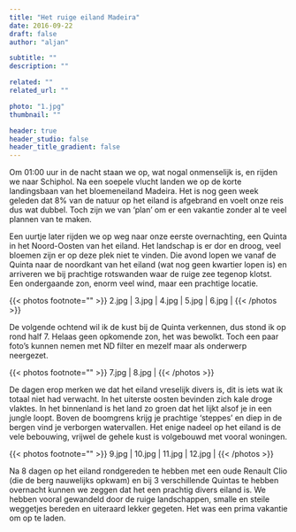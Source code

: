 ```yaml
---
title: "Het ruige eiland Madeira"
date: 2016-09-22
draft: false
author: "aljan"

subtitle: ""
description: ""

related: ""
related_url: ""

photo: "1.jpg"
thumbnail: ""

header: true
header_studio: false
header_title_gradient: false
---
```


Om 01:00 uur in de nacht staan we op, wat nogal onmenselijk is, en rijden we naar Schiphol. Na een soepele vlucht landen we op de korte landingsbaan van het bloemeneiland Madeira. Het is nog geen week geleden dat 8% van de natuur op het eiland is afgebrand en voelt onze reis dus wat dubbel. Toch zijn we van ‘plan’ om er een vakantie zonder al te veel plannen van te maken.

Een uurtje later rijden we op weg naar onze eerste overnachting, een Quinta in het Noord-Oosten van het eiland. Het landschap is er dor en droog, veel bloemen zijn er op deze plek niet te vinden. Die avond lopen we vanaf de Quinta naar de noordkant van het eiland (wat nog geen kwartier lopen is) en arriveren we bij prachtige rotswanden waar de ruige zee tegenop klotst. Een ondergaande zon, enorm veel wind, maar een prachtige locatie.

<!-- Gallery #1 -->
{{< photos footnote="" >}}
2.jpg | 
3.jpg | 
4.jpg | 
5.jpg | 
6.jpg | 
{{< /photos >}}

De volgende ochtend wil ik de kust bij de Quinta verkennen, dus stond ik op rond half 7. Helaas geen opkomende zon, het was bewolkt. Toch een paar foto’s kunnen nemen met ND filter en mezelf maar als onderwerp neergezet.

<!-- Gallery #2 -->
{{< photos footnote="" >}}
7.jpg | 
8.jpg | 
{{< /photos >}}

De dagen erop merken we dat het eiland vreselijk divers is, dit is iets wat ik totaal niet had verwacht. In het uiterste oosten bevinden zich kale droge vlaktes. In het binnenland is het land zo groen dat het lijkt alsof je in een jungle loopt. Boven de boomgrens krijg je prachtige ‘steppes’ en diep in de bergen vind je verborgen watervallen. Het enige nadeel op het eiland is de vele bebouwing, vrijwel de gehele kust is volgebouwd met vooral woningen.

<!-- Gallery #3 -->
{{< photos footnote="" >}}
9.jpg | 
10.jpg | 
11.jpg | 
12.jpg | 
{{< /photos >}}

Na 8 dagen op het eiland rondgereden te hebben met een oude Renault Clio (die de berg nauwelijks opkwam) en bij 3 verschillende Quintas te hebben overnacht kunnen we zeggen dat het een prachtig divers eiland is. We hebben vooral gewandeld door de ruige landschappen, smalle en steile weggetjes bereden en uiteraard lekker gegeten. Het was een prima vakantie om op te laden.
